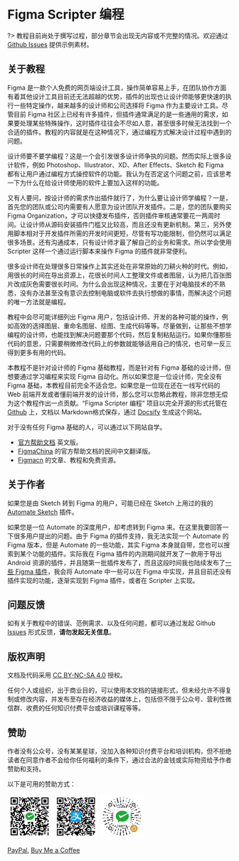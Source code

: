 # Figma Scripter 编程

?> 教程目前尚处于撰写过程，部分章节会出现无内容或不完整的情况。欢迎通过 [Github Issues](https://github.com/ashung/learning-figma-scripter/issues) 提供示例素材。

## 关于教程

Figma 是一款个人免费的网页端设计工具，操作简单容易上手，在团队协作方面有着其他设计工具目前还无法超越的优势，插件的出现也让设计师能够更快速的执行一些特定操作，越来越多的设计师和公司选择将 Figma 作为主要设计工具。尽管目前 Figma 社区上已经有许多插件，但插件通常满足的是一些通用的需求，如果要处理某些特殊操作，这时插件往往会不尽如人意，甚至很多时候无法找到一个合适的插件。教程的内容就是在这种情况下，通过编程方式解决设计过程中遇到的问题。

设计师要不要学编程？这是一个会引发很多设计师争执的问题。然而实际上很多设计软件，例如 Photoshop、Illustrator、XD、After Effects、Sketch 和 Figma 都有让用户通过编程方式操控软件的功能。我认为在否定这个问题之前，应该思考一下为什么在给设计师使用的软件上要加入这样的功能。

又有人要问，按设计师的需求作出插件就行了，为什么要让设计师学编程？一是，首先您的团队或公司内需要有人愿意为设计团队开发插件。二是，您的团队要购买 Figma Organization，才可以快捷发布插件，否则插件审核通常要花一两周时间。让设计师从源码安装插件门槛又比较高，而且还没有更新机制。第三，另外使用脚本相对于开发插件所需的开发时间更短，尽管有写功能限制，但仍然可以满足很多场景。还有沟通成本，只有设计师才最了解自己的业务和需求。所以学会使用 Scripter 这样一个通过运行脚本来操作 Figma 的插件就非常便利。

很多设计师在处理很多日常操作上其实还处在非常原始的刀耕火种的时代。例如，用很长的时间在导出资源上，花很长时间人工整理文件或者图层，认为把几百张图片改成灰色需要很长时间。为什么会出现这种情况，主要在于对电脑技术的不熟悉，没有办法甚至没有意识去控制电脑或软件去执行想做的事情，而解决这个问题的唯一方法就是编程。

教程中会尽可能详细列出 Figma 用户，包括设计师、开发的各种可能的操作，例如高效的选择图层、重命名图层、绘图、生成代码等等。尽量做到，让那些不想学编程的设计师，也能找到解决问题要那个代码，然后复制粘贴运行。如果你懂那些代码的意思，只需要稍微修改代码上的参数就能够适用自己的情况，也可举一反三得到更多有用的代码。

本教程不是针对设计师的 Figma 基础教程，而是针对有 Figma 基础的设计师，但想要通过学习编程来实现 Figma 自动化。所以如果您是一位设计师，完全没有 Figma 基础，本教程目前完全不适合您。如果您是一位现在还在一线写代码的 Web 前端开发或者懂前端开发的设计师，那么您可以忽略此教程，除非您想无偿为这个教程作出一点贡献。“Figma Scripter 编程” 项目以完全开源的形式托管在 [Github](https://github.com/ashung/learning-figma-scripter) 上，文档以 Markdown格式保存，通过 [Docsify](https://docsify.js.org) 生成这个网站。

对于没有任何 Figma 基础的人，可以通过以下网站自学。

- [官方帮助文档](https://help.figma.com/hc/en-us) 英文版。
- [FigmaChina](https://figmachina.com) 的官方帮助文档的民间中文翻译版。
- [Figmacn](https://figmacn.com/) 的文章、教程和免费资源。

## 关于作者

如果您是由 Sketch 转到 Figma 的用户，可能已经在 Sketch 上用过的我的 [Automate Sketch](https://github.com/Ashung/Automate-Sketch) 插件。

如果您是一位 Automate 的深度用户，却考虑转到 Figma 来。在这里我要回答一下很多用户提出的问题。由于 Figma 的插件支持，我无法实现一个 Automate 的 Figma 版本，但是 Automate 的一些功能，其实 Figma 本身就自带，您也可以搜索到某个功能的插件。实际我在 Figma 插件的内测期间就开发了一款用于导出 Android 资源的插件，并且随第一批插件发布了，而且这段时间我也陆续发布了[一些 Figma 插件](https://www.figma.com/@ashung)，我会将 Automate 中一些可以在 Figma 中实现，并且目前还没有插件实现的功能，逐渐实现到 Figma 插件，或者在 Scripter 上实现。

## 问题反馈

如有关于教程中的错误、范例需求、以及任何问题，都可以通过发起 Github [Issues](https://github.com/ashung/learning-figma-scripter/issues) 形式反馈，**请勿发起无关信息**。

## 版权声明

文档及代码采用 [CC BY-NC-SA 4.0](https://creativecommons.org/licenses/by-nc-sa/4.0/) 授权。

任何个人或组织，出于商业目的，可以使用本文档的链接形式，但未经允许不得复制或修改内容，并发布至存在经济收益的媒体上，包括但不限于公众号、营利性微信群、收费的任何知识付费平台或培训课程等等。

## 赞助

作者没有公众号，没有某某星球，没加入各种知识付费平台和培训机构，但不拒绝读者在同意作者不会给你任何福利的条件下，通过合法的金钱或实际物资给予作者赞助和支持。

以下是可用的赞助方式：

<img src="images/donate_wechat_pay.jpg" alt="微信" title="微信"  width="100" height="100">
<img src="images/donate_alipay.jpg" alt="支付宝" title="支付宝"  width="100" height="100">
<img src="images/donate_wechat.jpg" alt="微信赞赏码" title="微信赞赏码" width="100" height="100">

[PayPal](https://www.paypal.me/ashung),  [Buy Me a Coffee](https://www.buymeacoffee.com/ashung)